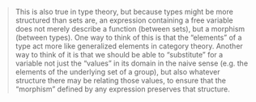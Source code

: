 > This is also true in type theory, but because types might be more structured than sets are, an expression containing a free variable does not merely describe a function (between sets), but a morphism (between types). One way to think of this is that the “elements” of a type act more like generalized elements in category theory. Another way to think of it is that we should be able to “substitute” for a variable not just the “values” in its domain in the naive sense (e.g. the elements of the underlying set of a group), but also whatever structure there may be relating those values, to ensure that the “morphism” defined by any expression preserves that structure.

